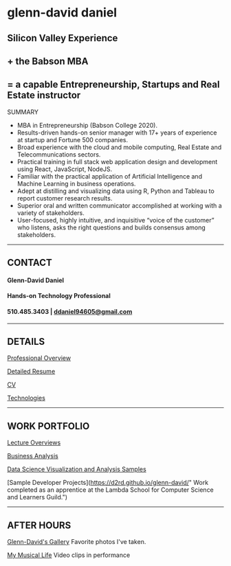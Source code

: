# glenn-david daniel

## Silicon Valley Experience 

## + the Babson MBA 

## = a capable Entrepreneurship, Startups and Real Estate instructor

SUMMARY
*	MBA in Entrepreneurship (Babson College 2020).
*	Results-driven hands-on senior manager with 17+ years of experience at startup and Fortune 500 companies.  
*	Broad experience with the cloud and mobile computing, Real Estate and Telecommunications sectors.
*	Practical training in full stack web application design and development using React, JavaScript, NodeJS.
*	Familiar with the practical application of Artificial Intelligence and Machine Learning in business operations.
*	Adept at distilling and visualizing data using R, Python and Tableau to report customer research results.
*	Superior oral and written communicator accomplished at working with a variety of stakeholders. 
*	User-focused, highly intuitive, and inquisitive “voice of the customer” who listens, asks the right questions and builds consensus among stakeholders.

---

## CONTACT
#### Glenn-David Daniel
#### Hands-on Technology Professional
#### 510.485.3403 | ddaniel94605@gmail.com
---

## DETAILS
[Professional Overview](https://d2rd.github.io/glenn-david/)

[Detailed Resume](https://d2rd.github.io/glenn-david/)

[CV](https://d2rd.github.io/glenn-david/)

[Technologies](https://d2rd.github.io/glenn-david/)

---

## WORK PORTFOLIO

<!-- Links -->

[Lecture Overviews](https://d2rd.github.io/glenn-david/)

[Business Analysis](https://d2rd.github.io/glenn-david/)

[Data Science Visualization and Analysis Samples](https://d2rd.github.io/glenn-david/)

[Sample Developer Projects](https://d2rd.github.io/glenn-david/" Work completed as an apprentice at the Lambda School for Computer Science and Learners Guild.")



---

## AFTER HOURS
[Glenn-David's Gallery](https://d2rd.github.io/glenn-david/)
Favorite photos I've taken.

[My Musical Life](https://d2rd.github.io/glenn-david/) Video clips in performance
